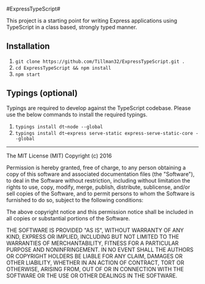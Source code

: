#ExpressTypeScript#

This project is a starting point for writing Express applications using TypeScript in a class based, strongly typed manner. 

## Installation ##

 1. ```git clone https://github.com/Tillman32/ExpressTypeScript.git .```
 2. ```cd ExpressTypeScript && npm install```
 3. ```npm start```

## Typings (optional) ##
Typings are required to develop against the TypeScript codebase. Please use the below commands to install the required typings.

 1. ```typings install dt~node --global```
 2. ```typings install dt~express serve-static express-serve-static-core --global```

----------


The MIT License (MIT)
Copyright (c) 2016

Permission is hereby granted, free of charge, to any person obtaining a copy of this software and associated documentation files (the "Software"), to deal in the Software without restriction, including without limitation the rights to use, copy, modify, merge, publish, distribute, sublicense, and/or sell copies of the Software, and to permit persons to whom the Software is furnished to do so, subject to the following conditions:

The above copyright notice and this permission notice shall be included in all copies or substantial portions of the Software.

THE SOFTWARE IS PROVIDED "AS IS", WITHOUT WARRANTY OF ANY KIND, EXPRESS OR IMPLIED, INCLUDING BUT NOT LIMITED TO THE WARRANTIES OF MERCHANTABILITY, FITNESS FOR A PARTICULAR PURPOSE AND NONINFRINGEMENT. IN NO EVENT SHALL THE AUTHORS OR COPYRIGHT HOLDERS BE LIABLE FOR ANY CLAIM, DAMAGES OR OTHER LIABILITY, WHETHER IN AN ACTION OF CONTRACT, TORT OR OTHERWISE, ARISING FROM, OUT OF OR IN CONNECTION WITH THE SOFTWARE OR THE USE OR OTHER DEALINGS IN THE SOFTWARE.